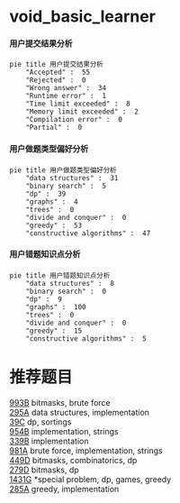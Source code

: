 # void_basic_learner

<!-- tabs:start -->



#### **用户提交结果分析**

```mermaid
pie title 用户提交结果分析
    "Accepted" :  55
    "Rejected" :  0
    "Wrong answer" :  34
    "Runtime error" :  1
    "Time limit exceeded" :  8
    "Memory limit exceeded" :  2
    "Compilation error" :  0
    "Partial" :  0
```

#### **用户做题类型偏好分析**

```mermaid
pie title 用户做题类型偏好分析
    "data structures" :  31
    "binary search" :  5
    "dp" :  39
    "graphs" :  4
    "trees" :  0
    "divide and conquer" :  0
    "greedy" :  53
    "constructive algorithms" :  47
```
#### **用户错题知识点分析**

```mermaid
pie title 用户错题知识点分析
    "data structures" :  8
    "binary search" :  0
    "dp" :  9
    "graphs" :  100
    "trees" :  0
    "divide and conquer" :  0
    "greedy" :  15
    "constructive algorithms" :  5
```



<!-- tabs:end -->
# 推荐题目
[993B](https://codeforces.com/contest/993/problem/B)		bitmasks,
                        brute force		  
[295A](https://codeforces.com/contest/295/problem/A)		data structures,
                        implementation		  
[39C](https://codeforces.com/contest/39/problem/C)		dp,
                        sortings		  
[954B](https://codeforces.com/contest/954/problem/B)		implementation,
                        strings		  
[339B](https://codeforces.com/contest/339/problem/B)		implementation		  
[981A](https://codeforces.com/contest/981/problem/A)		brute force,
                        implementation,
                        strings		  
[449D](https://codeforces.com/contest/449/problem/D)		bitmasks,
                        combinatorics,
                        dp		  
[279D](https://codeforces.com/contest/279/problem/D)		bitmasks,
                        dp		  
[1431G](https://codeforces.com/contest/1431/problem/G)		*special problem,
                        dp,
                        games,
                        greedy		  
[285A](https://codeforces.com/contest/285/problem/A)		greedy,
                        implementation		  
